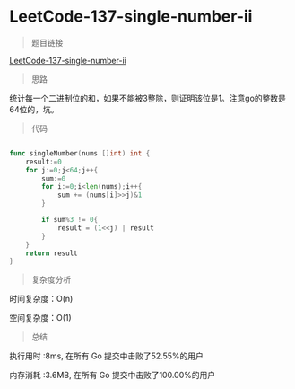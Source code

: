 # LeetCode-137-single-number-ii

>题目链接

[LeetCode-137-single-number-ii](https://leetcode-cn.com/problems/single-number-ii/)

>思路

统计每一个二进制位的和，如果不能被3整除，则证明该位是1。注意go的整数是64位的，坑。

>代码

```go

func singleNumber(nums []int) int {
    result:=0
    for j:=0;j<64;j++{
        sum:=0
        for i:=0;i<len(nums);i++{
            sum += (nums[i]>>j)&1
        }

        if sum%3 != 0{
            result = (1<<j) | result
        }
    }
    return result
}

```

>复杂度分析

时间复杂度：O(n)

空间复杂度：O(1)

>总结

执行用时 :8ms, 在所有 Go 提交中击败了52.55%的用户

内存消耗 :3.6MB, 在所有 Go 提交中击败了100.00%的用户
